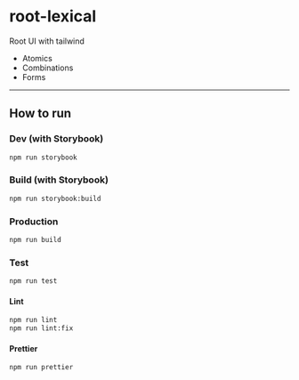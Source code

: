 # root-lexical

Root UI with tailwind

- Atomics
- Combinations
- Forms

---

## How to run

### Dev (with Storybook)

```bash
npm run storybook
```

### Build (with Storybook)

```bash
npm run storybook:build
```

### Production

```bash
npm run build
```

### Test

```bash
npm run test
```

#### Lint

```bash
npm run lint
npm run lint:fix
```

#### Prettier

```bash
npm run prettier
```

